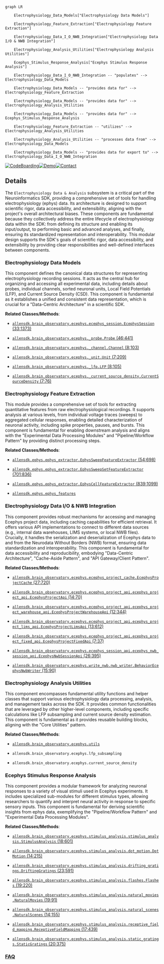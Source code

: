 ```mermaid

graph LR

    Electrophysiology_Data_Models["Electrophysiology Data Models"]

    Electrophysiology_Feature_Extraction["Electrophysiology Feature Extraction"]

    Electrophysiology_Data_I_O_NWB_Integration["Electrophysiology Data I/O & NWB Integration"]

    Electrophysiology_Analysis_Utilities["Electrophysiology Analysis Utilities"]

    Ecephys_Stimulus_Response_Analysis["Ecephys Stimulus Response Analysis"]

    Electrophysiology_Data_I_O_NWB_Integration -- "populates" --> Electrophysiology_Data_Models

    Electrophysiology_Data_Models -- "provides data for" --> Electrophysiology_Feature_Extraction

    Electrophysiology_Data_Models -- "provides data for" --> Electrophysiology_Analysis_Utilities

    Electrophysiology_Data_Models -- "provides data for" --> Ecephys_Stimulus_Response_Analysis

    Electrophysiology_Feature_Extraction -- "utilizes" --> Electrophysiology_Analysis_Utilities

    Electrophysiology_Analysis_Utilities -- "processes data from" --> Electrophysiology_Data_Models

    Electrophysiology_Data_Models -- "provides data for export to" --> Electrophysiology_Data_I_O_NWB_Integration

```



[![CodeBoarding](https://img.shields.io/badge/Generated%20by-CodeBoarding-9cf?style=flat-square)](https://github.com/CodeBoarding/GeneratedOnBoardings)[![Demo](https://img.shields.io/badge/Try%20our-Demo-blue?style=flat-square)](https://www.codeboarding.org/demo)[![Contact](https://img.shields.io/badge/Contact%20us%20-%20contact@codeboarding.org-lightgrey?style=flat-square)](mailto:contact@codeboarding.org)



## Details



The `Electrophysiology Data & Analysis` subsystem is a critical part of the Neuroinformatics SDK, providing a comprehensive set of tools for handling electrophysiology (ephys) data. Its architecture is designed to support scientific rigor, data accessibility, and extensibility, aligning with the project's overall architectural biases. These components are fundamental because they collectively address the entire lifecycle of electrophysiology data within the SDK: from defining its structure and enabling its input/output, to performing basic and advanced analyses, and finally, ensuring its standardized representation and interoperability. This modular design supports the SDK's goals of scientific rigor, data accessibility, and extensibility by providing clear responsibilities and well-defined interfaces between components.



### Electrophysiology Data Models

This component defines the canonical data structures for representing electrophysiology recording sessions. It acts as the central hub for organizing and accessing all experimental data, including details about probes, individual channels, sorted neuronal units, Local Field Potentials (LFP), and Current Source Density (CSD). This component is fundamental as it establishes a unified and consistent data representation, which is crucial for a "Data-Centric Architecture" in a scientific SDK.





**Related Classes/Methods**:



- <a href="https://github.com/AllenInstitute/AllenSDK/blob/master/allensdk/brain_observatory/ecephys/ecephys_session.py#L33-L1373" target="_blank" rel="noopener noreferrer">`allensdk.brain_observatory.ecephys.ecephys_session.EcephysSession` (33:1373)</a>

- <a href="https://github.com/AllenInstitute/AllenSDK/blob/master/allensdk/brain_observatory/ecephys/_probe.py#L46-L441" target="_blank" rel="noopener noreferrer">`allensdk.brain_observatory.ecephys._probe.Probe` (46:441)</a>

- <a href="https://github.com/AllenInstitute/AllenSDK/blob/master/allensdk/brain_observatory/ecephys/_channel.py#L8-L103" target="_blank" rel="noopener noreferrer">`allensdk.brain_observatory.ecephys._channel.Channel` (8:103)</a>

- <a href="https://github.com/AllenInstitute/AllenSDK/blob/master/allensdk/brain_observatory/ecephys/_unit.py#L7-L209" target="_blank" rel="noopener noreferrer">`allensdk.brain_observatory.ecephys._unit.Unit` (7:209)</a>

- <a href="https://github.com/AllenInstitute/AllenSDK/blob/master/allensdk/brain_observatory/ecephys/_lfp.py#L8-L105" target="_blank" rel="noopener noreferrer">`allensdk.brain_observatory.ecephys._lfp.LFP` (8:105)</a>

- <a href="https://github.com/AllenInstitute/AllenSDK/blob/master/allensdk/brain_observatory/ecephys/_current_source_density.py#L7-L76" target="_blank" rel="noopener noreferrer">`allensdk.brain_observatory.ecephys._current_source_density.CurrentSourceDensity` (7:76)</a>





### Electrophysiology Feature Extraction

This module provides a comprehensive set of tools for extracting quantitative features from raw electrophysiological recordings. It supports analysis at various levels, from individual voltage traces (sweeps) to aggregated cellular responses, enabling detailed characterization of neuronal activity, including spike properties, pauses, and bursts. This component is fundamental for enabling downstream analysis and aligns with the "Experimental Data Processing Modules" and "Pipeline/Workflow Pattern" by providing distinct processing steps.





**Related Classes/Methods**:



- <a href="https://github.com/AllenInstitute/AllenSDK/blob/master/allensdk/ephys/ephys_extractor.py#L54-L698" target="_blank" rel="noopener noreferrer">`allensdk.ephys.ephys_extractor.EphysSweepFeatureExtractor` (54:698)</a>

- <a href="https://github.com/AllenInstitute/AllenSDK/blob/master/allensdk/ephys/ephys_extractor.py#L701-L836" target="_blank" rel="noopener noreferrer">`allensdk.ephys.ephys_extractor.EphysSweepSetFeatureExtractor` (701:836)</a>

- <a href="https://github.com/AllenInstitute/AllenSDK/blob/master/allensdk/ephys/ephys_extractor.py#L839-L1099" target="_blank" rel="noopener noreferrer">`allensdk.ephys.ephys_extractor.EphysCellFeatureExtractor` (839:1099)</a>

- <a href="https://github.com/AllenInstitute/AllenSDK/blob/master/allensdk/ephys/ephys_features.py" target="_blank" rel="noopener noreferrer">`allensdk.ephys.ephys_features`</a>





### Electrophysiology Data I/O & NWB Integration

This component provides robust mechanisms for accessing and managing Ecephys project data, including caching capabilities for efficient retrieval. It offers various API implementations to connect to different data sources (e.g., internal data warehouses, LIMS systems, or local NWB files). Crucially, it handles the serialization and deserialization of Ecephys data to and from the Neurodata Without Borders (NWB) format, ensuring data standardization and interoperability. This component is fundamental for data accessibility and reproducibility, embodying "Data-Centric Architecture", "Cache-Aside Pattern", and "API Gateway/Client Pattern".





**Related Classes/Methods**:



- <a href="https://github.com/AllenInstitute/AllenSDK/blob/master/allensdk/brain_observatory/ecephys/ecephys_project_cache.py#L27-L720" target="_blank" rel="noopener noreferrer">`allensdk.brain_observatory.ecephys.ecephys_project_cache.EcephysProjectCache` (27:720)</a>

- <a href="https://github.com/AllenInstitute/AllenSDK/blob/master/allensdk/brain_observatory/ecephys/ecephys_project_api/ecephys_project_api.py#L14-L70" target="_blank" rel="noopener noreferrer">`allensdk.brain_observatory.ecephys.ecephys_project_api.ecephys_project_api.EcephysProjectApi` (14:70)</a>

- <a href="https://github.com/AllenInstitute/AllenSDK/blob/master/allensdk/brain_observatory/ecephys/ecephys_project_api/ecephys_project_warehouse_api.py#L12-L344" target="_blank" rel="noopener noreferrer">`allensdk.brain_observatory.ecephys.ecephys_project_api.ecephys_project_warehouse_api.EcephysProjectWarehouseApi` (12:344)</a>

- <a href="https://github.com/AllenInstitute/AllenSDK/blob/master/allensdk/brain_observatory/ecephys/ecephys_project_api/ecephys_project_lims_api.py#L13-L612" target="_blank" rel="noopener noreferrer">`allensdk.brain_observatory.ecephys.ecephys_project_api.ecephys_project_lims_api.EcephysProjectLimsApi` (13:612)</a>

- <a href="https://github.com/AllenInstitute/AllenSDK/blob/master/allensdk/brain_observatory/ecephys/ecephys_project_api/ecephys_project_fixed_api.py#L7-L37" target="_blank" rel="noopener noreferrer">`allensdk.brain_observatory.ecephys.ecephys_project_api.ecephys_project_fixed_api.EcephysProjectFixedApi` (7:37)</a>

- <a href="https://github.com/AllenInstitute/AllenSDK/blob/master/allensdk/brain_observatory/ecephys/ecephys_session_api/ecephys_nwb_session_api.py#L26-L395" target="_blank" rel="noopener noreferrer">`allensdk.brain_observatory.ecephys.ecephys_session_api.ecephys_nwb_session_api.EcephysNwbSessionApi` (26:395)</a>

- <a href="https://github.com/AllenInstitute/AllenSDK/blob/master/allensdk/brain_observatory/ecephys/write_nwb/nwb_writer.py#L15-L90" target="_blank" rel="noopener noreferrer">`allensdk.brain_observatory.ecephys.write_nwb.nwb_writer.BehaviorEcephysNwbWriter` (15:90)</a>





### Electrophysiology Analysis Utilities

This component encompasses fundamental utility functions and helper classes that support various electrophysiology data processing, analysis, and management tasks across the SDK. It provides common functionalities that are leveraged by other higher-level components, including specific calculations like LFP subsampling and current source density estimation. This component is fundamental as it provides reusable building blocks, aligning with the "Core Utilities" pattern.





**Related Classes/Methods**:



- <a href="https://github.com/AllenInstitute/AllenSDK/blob/master/allensdk/brain_observatory/ecephys/utils.py" target="_blank" rel="noopener noreferrer">`allensdk.brain_observatory.ecephys.utils`</a>

- `allensdk.brain_observatory.ecephys.lfp_subsampling`

- `allensdk.brain_observatory.ecephys.current_source_density`





### Ecephys Stimulus Response Analysis

This component provides a modular framework for analyzing neuronal responses to a variety of visual stimuli used in Ecephys experiments. It includes specialized sub-modules for different stimulus types, allowing researchers to quantify and interpret neural activity in response to specific sensory inputs. This component is fundamental for deriving scientific insights from ephys data, exemplifying the "Pipeline/Workflow Pattern" and "Experimental Data Processing Modules".





**Related Classes/Methods**:



- <a href="https://github.com/AllenInstitute/AllenSDK/blob/master/allensdk/brain_observatory/ecephys/stimulus_analysis/stimulus_analysis.py#L18-L601" target="_blank" rel="noopener noreferrer">`allensdk.brain_observatory.ecephys.stimulus_analysis.stimulus_analysis.StimulusAnalysis` (18:601)</a>

- <a href="https://github.com/AllenInstitute/AllenSDK/blob/master/allensdk/brain_observatory/ecephys/stimulus_analysis/dot_motion.py#L14-L215" target="_blank" rel="noopener noreferrer">`allensdk.brain_observatory.ecephys.stimulus_analysis.dot_motion.DotMotion` (14:215)</a>

- <a href="https://github.com/AllenInstitute/AllenSDK/blob/master/allensdk/brain_observatory/ecephys/stimulus_analysis/drifting_gratings.py#L23-L591" target="_blank" rel="noopener noreferrer">`allensdk.brain_observatory.ecephys.stimulus_analysis.drifting_gratings.DriftingGratings` (23:591)</a>

- <a href="https://github.com/AllenInstitute/AllenSDK/blob/master/allensdk/brain_observatory/ecephys/stimulus_analysis/flashes.py#L19-L220" target="_blank" rel="noopener noreferrer">`allensdk.brain_observatory.ecephys.stimulus_analysis.flashes.Flashes` (19:220)</a>

- <a href="https://github.com/AllenInstitute/AllenSDK/blob/master/allensdk/brain_observatory/ecephys/stimulus_analysis/natural_movies.py#L19-L91" target="_blank" rel="noopener noreferrer">`allensdk.brain_observatory.ecephys.stimulus_analysis.natural_movies.NaturalMovies` (19:91)</a>

- <a href="https://github.com/AllenInstitute/AllenSDK/blob/master/allensdk/brain_observatory/ecephys/stimulus_analysis/natural_scenes.py#L14-L155" target="_blank" rel="noopener noreferrer">`allensdk.brain_observatory.ecephys.stimulus_analysis.natural_scenes.NaturalScenes` (14:155)</a>

- <a href="https://github.com/AllenInstitute/AllenSDK/blob/master/allensdk/brain_observatory/ecephys/stimulus_analysis/receptive_field_mapping.py#L17-L439" target="_blank" rel="noopener noreferrer">`allensdk.brain_observatory.ecephys.stimulus_analysis.receptive_field_mapping.ReceptiveFieldMapping` (17:439)</a>

- <a href="https://github.com/AllenInstitute/AllenSDK/blob/master/allensdk/brain_observatory/ecephys/stimulus_analysis/static_gratings.py#L20-L375" target="_blank" rel="noopener noreferrer">`allensdk.brain_observatory.ecephys.stimulus_analysis.static_gratings.StaticGratings` (20:375)</a>









### [FAQ](https://github.com/CodeBoarding/GeneratedOnBoardings/tree/main?tab=readme-ov-file#faq)